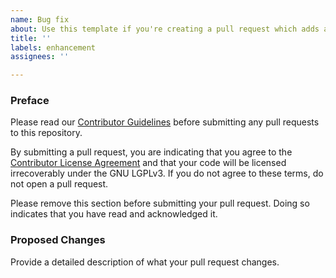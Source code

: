 ```yaml
---
name: Bug fix
about: Use this template if you're creating a pull request which adds a feature or other enhancement
title: ''
labels: enhancement
assignees: ''

---
```


### Preface

Please read our [Contributor Guidelines](https://github.com/CaffeineMC/hydrogen-fabric/blob/1.16.x/CONTRIBUTING.md) before
submitting any pull requests to this repository.

By submitting a pull request, you are indicating that you agree to the [Contributor License Agreement](https://github.com/CaffeineMC/hydrogen-fabric/blob/1.16.x/CONTRIBUTING.md#contributor-license-agreement-cla)
and that your code will be licensed irrecoverably under the GNU LGPLv3. If you do not agree to these terms, do not open
a pull request.

Please remove this section before submitting your pull request. Doing so indicates that you have read and acknowledged it.

### Proposed Changes
Provide a detailed description of what your pull request changes.
